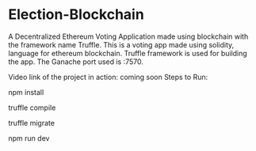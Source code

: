 # Election-Blockchain
A Decentralized Ethereum Voting Application made using blockchain with the framework name Truffle.
This is a voting app made using solidity, language for ethereum blockchain.
Truffle framework is used for building the app.
The Ganache port used is :7570.

Video link of the project in action: coming soon 
Steps to Run:

npm install

truffle compile

truffle migrate

npm run dev
